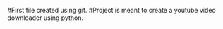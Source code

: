 #First file created using git.
#Project is meant to create a youtube video downloader using python.
